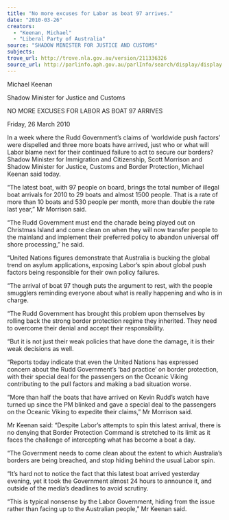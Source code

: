 ```yaml
---
title: "No more excuses for Labor as boat 97 arrives."
date: "2010-03-26"
creators:
  - "Keenan, Michael"
  - "Liberal Party of Australia"
source: "SHADOW MINISTER FOR JUSTICE AND CUSTOMS"
subjects:
trove_url: http://trove.nla.gov.au/version/211336326
source_url: http://parlinfo.aph.gov.au/parlInfo/search/display/display.w3p;query=Id%3A%22media/pressrel/25XW6%22
---
```


 Michael Keenan 

 Shadow Minister for Justice and Customs 

 NO MORE EXCUSES FOR LABOR AS BOAT 97 ARRIVES   

 Friday, 26 March 2010    

 In a week where the Rudd Government’s claims of ‘worldwide push factors’ were  dispelled and three more boats have arrived, just who or what will Labor blame  next for their continued failure to act to secure our borders? Shadow Minister for  Immigration and Citizenship, Scott Morrison and Shadow Minister for Justice,  Customs and Border Protection, Michael Keenan said today.    

 “The latest boat, with 97 people on board, brings the total number of illegal boat  arrivals for 2010 to 29 boats and almost 1500 people. That is a rate of more  than 10 boats and 530 people per month, more than double the rate last year,”  Mr Morrison said.    

 “The Rudd Government must end the charade being played out on Christmas  Island and come clean on when they will now transfer people to the mainland  and implement their preferred policy to abandon universal off shore processing,”  he said.    

 “United Nations figures demonstrate that Australia is bucking the global trend on  asylum applications, exposing Labor’s spin about global push factors being  responsible for their own policy failures.    

 “The arrival of boat 97 though puts the argument to rest, with the people  smugglers reminding everyone about what is really happening and who is in  charge.    

 “The Rudd Government has brought this problem upon themselves by rolling  back the strong border protection regime they inherited. They need to overcome  their denial and accept their responsibility.    

 “But it is not just their weak policies that have done the damage, it is their weak  decisions as well.    

 “Reports today indicate that even the United Nations has expressed concern  about the Rudd Government’s ‘bad practice’ on border protection, with their  special deal for the passengers on the Oceanic Viking contributing to the pull  factors and making a bad situation worse.    

 “More than half the boats that have arrived on Kevin Rudd’s watch have turned  up since the PM blinked and gave a special deal to the passengers on the  Oceanic Viking to expedite their claims,” Mr Morrison said.    

 Mr Keenan said: “Despite Labor’s attempts to spin this latest arrival, there is no  denying that Border Protection Command is stretched to its limit as it faces the  challenge of intercepting what has become a boat a day.    

 “The Government needs to come clean about the extent to which Australia’s  borders are being breached, and stop hiding behind the usual Labor spin.  

 

 “It’s hard not to notice the fact that this latest boat arrived yesterday evening,  yet it took the Government almost 24 hours to announce it, and outside of the  media’s deadlines to avoid scrutiny.    

 “This is typical nonsense by the Labor Government, hiding from the issue rather  than facing up to the Australian people,” Mr Keenan said.  

 

